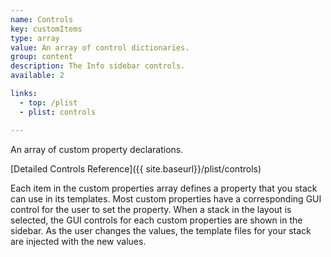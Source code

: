```yaml
---
name: Controls
key: customItems
type: array
value: An array of control dictionaries.
group: content
description: The Info sidebar controls.
available: 2

links:
  - top: /plist
  - plist: controls

---
```


An array of custom property declarations. 

[Detailed Controls Reference]({{ site.baseurl}}/plist/controls)

Each item in the custom properties array defines a property that you stack can use in its templates. Most custom properties have a corresponding GUI control for the user to set the property. When a stack in the layout is selected, the GUI controls for each custom properties are shown in the sidebar. As the user changes the values, the template files for your stack are injected with the new values. 

